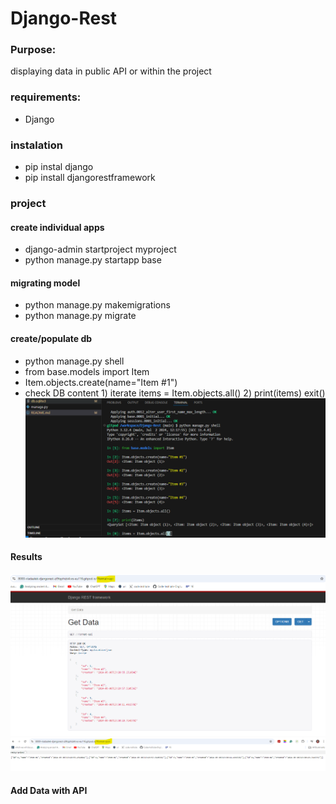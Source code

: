 # Django-Rest

### Purpose: 
displaying data in public API or within the project


### requirements:
 - Django 

### instalation
 - pip instal django
 - pip install djangorestframework

### project

#### create individual apps

 - django-admin startproject myproject
 - python manage.py startapp base

#### migrating model
- python manage.py makemigrations
- python manage.py migrate

#### create/populate db
- python manage.py shell
- from base.models import Item
- Item.objects.create(name="Item #1")
- check DB content 1) iterate items = Item.objects.all() 2) print(items)
exit()
![Populating Data](myproject/images/populating_data.png)


#### Results
![API Format](myproject/images/rest_presenting_data_api_format.png)
![JSON Format](myproject/images/rest_presenting_data_json_format.png)

#### Add Data with API


